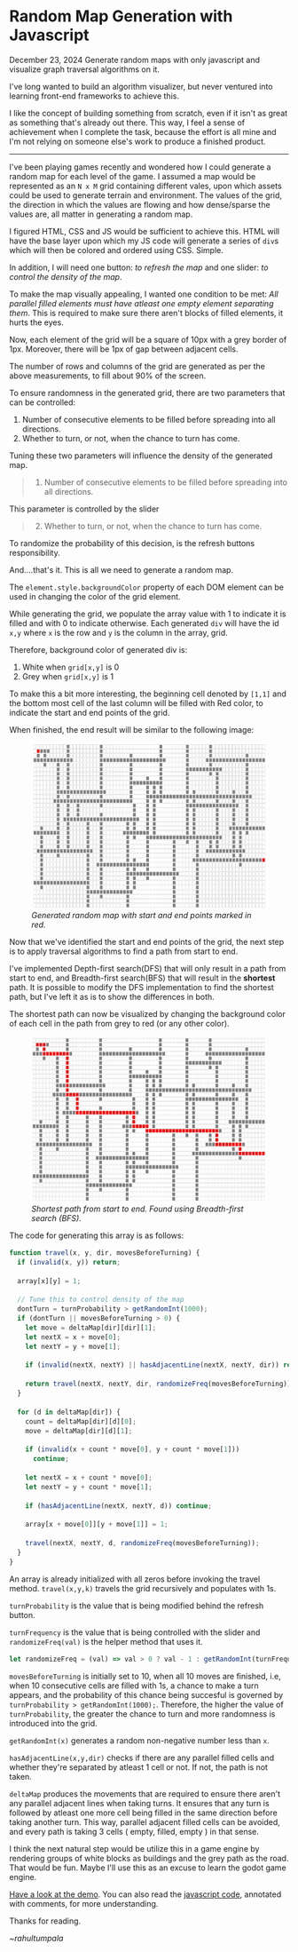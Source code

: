 # Random Map Generation with Javascript
December 23, 2024
Generate random maps with only javascript and visualize graph traversal algorithms on it.

I've long wanted to build an algorithm visualizer, but never ventured into learning front-end frameworks to achieve this.

I like the concept of building something from scratch, even if it isn't as great as something that's already out there. This way, I feel a sense of achievement when I complete the task, because the effort is all mine and I'm not relying on someone else's work to produce a finished product.

---

I've been playing games recently and wondered how I could generate a random map for each level of the game. I assumed a map would be represented as an `N x M` grid containing different vales, upon which assets could be used to generate terrain and environment. The values of the grid, the direction in which the values are flowing and how dense/sparse the values are, all matter in generating a random map.

I figured HTML, CSS and JS would be sufficient to achieve this. HTML will have the base layer upon which my JS code will generate a series of `div`s which will then be colored and ordered using CSS. Simple.

In addition, I will need one button: _to refresh the map_ and one slider: _to control the density of the map_.

To make the map visually appealing, I wanted one condition to be met: _All parallel filled elements must have atleast one empty element separating them_. This is required to make sure there aren't blocks of filled elements, it hurts the eyes.

Now, each element of the grid will be a square of 10px with a grey border of 1px. Moreover, there will be 1px of gap between adjacent cells.

The number of rows and columns of the grid are generated as per the above measurements, to fill about 90% of the screen.

To ensure randomness in the generated grid, there are two parameters that can be controlled:
1. Number of consecutive elements to be filled before spreading into all directions.
2. Whether to turn, or not, when the chance to turn has come.

Tuning these two parameters will influence the density of the generated map.

> 1. Number of consecutive elements to be filled before spreading into all directions.

This parameter is controlled by the slider

> 2. Whether to turn, or not, when the chance to turn has come.

To randomize the probability of this decision, is the refresh buttons responsibility.

And....that's it. This is all we need to generate a random map.

The `element.style.backgroundColor` property of each DOM element can be used in changing the color of the grid element.

While generating the grid, we populate the array value with 1 to indicate it is filled and with 0 to indicate otherwise. Each generated `div` will have the id `x,y` where `x` is the row and `y` is the column in the array, grid.

Therefore, background color of generated div is:
1. White when  `grid[x,y]` is 0
2. Grey when  `grid[x,y]` is 1

To make this a bit more interesting, the beginning cell denoted by `[1,1]` and the bottom most cell of the last column will be filled with Red color, to indicate the start and end points of the grid.


When finished, the end result will be similar to the following image:

<figure>
<img src="../source_code/random-map/grid-01.png" width="600" height="300">
<figcaption> <i> Generated random map with start and end points marked in red. </i> </figcaption>
</figure>

Now that we've identified the start and end points of the grid, the next step is to apply traversal algorithms to find a path from start to end.

I've implemented Depth-first search(DFS) that will only result in a path from start to end, and Breadth-first search(BFS) that will result in the **shortest** path. It is possible to modify the DFS implementation to find the shortest path, but I've left it as is to show the differences in both.

The shortest path can now be visualized by changing the background color of each cell in the path from grey to red (or any other color).

<figure>
<img src="../source_code/random-map/grid-02.png" width="600" height="300">
<figcaption> <i> Shortest path from start to end. Found using Breadth-first search (BFS). </i> </figcaption>
</figure>

The code for generating this array is as follows:


```javascript
function travel(x, y, dir, movesBeforeTurning) {
  if (invalid(x, y)) return;

  array[x][y] = 1;

  // Tune this to control density of the map
  dontTurn = turnProbability > getRandomInt(1000);
  if (dontTurn || movesBeforeTurning > 0) {
    let move = deltaMap[dir][dir][1];
    let nextX = x + move[0];
    let nextY = y + move[1];

    if (invalid(nextX, nextY) || hasAdjacentLine(nextX, nextY, dir)) return;

    return travel(nextX, nextY, dir, randomizeFreq(movesBeforeTurning));
  }

  for (d in deltaMap[dir]) {
    count = deltaMap[dir][d][0];
    move = deltaMap[dir][d][1];

    if (invalid(x + count * move[0], y + count * move[1]))
      continue;

    let nextX = x + count * move[0];
    let nextY = y + count * move[1];

    if (hasAdjacentLine(nextX, nextY, d)) continue;

    array[x + move[0]][y + move[1]] = 1;

    travel(nextX, nextY, d, randomizeFreq(movesBeforeTurning));
  }
}
```

An array is already initialized with all zeros before invoking the travel method. `travel(x,y,k)` travels the grid recursively and populates with 1s.

`turnProbability` is the value that is being modified behind the refresh button.

`turnFrequency` is the value that is being controlled with the slider and `randomizeFreq(val)` is the helper method that uses it.

```javascript
let randomizeFreq = (val) => val > 0 ? val - 1 : getRandomInt(turnFrequency);
```

`movesBeforeTurning` is initially set to 10, when all 10 moves are finished, i.e, when 10 consecutive cells are filled with 1s, a chance to make a turn appears, and the probability of this chance being succesful is governed by `turnProbability > getRandomInt(1000);`. Therefore, the higher the value of `turnProbability`, the greater the chance to turn and more randomness is introduced into the grid.

`getRandomInt(x)` generates a random non-negative number less than `x`.

`hasAdjacentLine(x,y,dir)` checks if there are any parallel filled cells and whether they're separated by atleast 1 cell or not. If not, the path is not taken.

`deltaMap` produces the movements that are required to ensure there aren't any parallel adjacent lines when taking turns. It ensures that any turn is followed by atleast one more cell being filled in the same direction before taking another turn. This way, parallel adjacent filled cells can be avoided, and every path is taking 3 cells ( empty, filled, empty ) in that sense.

I think the next natural step would be utilize this in a game engine by rendering groups of white blocks as buildings and the grey path as the road. That would be fun. Maybe I'll use this as an excuse to learn the godot game engine.

[Have a look at the demo](../source_code/random-map/index.html). You can also read the [javascript code](../source_code/random-map/script.js), annotated with comments, for more understanding.

Thanks for reading.

_~rahultumpala_